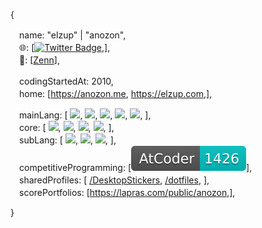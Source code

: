 
{

　name: "elzup" | "anozon",  
　🌐: [[![Twitter Badge](https://img.shields.io/badge/-@anozon-1ca0f1?style=flat-square&labelColor=1ca0f1&logo=twitter&logoColor=white&link=https://twitter.com/anozon)](https://twitter.com/anozon),],  
　📝: [[Zenn](https://zenn.dev/anozon)],  
<!-- [![](https://raw.githubusercontent.com/elzup/competitive-pg-wrokspace/master/atcoder-badge-anozon.svg)](https://atcoder.jp/users/anozon) -->
　codingStartedAt: 2010,  
　home: [https://anozon.me, https://elzup.com,],
 
　mainLang: [
 ![](https://img.shields.io/badge/-Javascript-333300.svg?logo=javascript&style=flat),
![](https://img.shields.io/badge/-TypeScript-001244.svg?logo=typescript&style=flat),
![](https://img.shields.io/badge/-Java-4D77C3.svg?logo=java&style=flat),
![](https://img.shields.io/badge/-Ruby-CC0000.svg?logo=ruby&style=flat),
![](https://img.shields.io/badge/-Python-F9DC3E.svg?logo=python&style=flat),
],  
　core: [
![](https://img.shields.io/badge/-Rails-CC0000.svg?logo=ruby-on-rails&style=flat),
![](https://img.shields.io/badge/-React-555.svg?logo=react&style=flat),
![](https://img.shields.io/badge/-Vim-019733.svg?logo=vim&style=flat),
![](https://img.shields.io/badge/-Firebase-4195D8.svg?logo=firebase&style=flat),
],  
　subLang: [
![](https://img.shields.io/badge/-C++-00599C.svg?logo=c%2B%2B&style=flat),
![](https://img.shields.io/badge/-PHP-442244.svg?logo=php&style=flat),
![](https://img.shields.io/badge/-Swift-662211.svg?logo=swift&style=flat),
],  
　competitiveProgramming: [[![](https://raw.githubusercontent.com/elzup/competitive-pg-wrokspace/master/atcoder-badge-elzup.svg)](https://atcoder.jp/users/elzup)],   
　sharedProfiles: [
[/DesktopStickers](https://github.com/elzup/DesktopStickers),
[/dotfiles](https://github.com/elzup/dotfiles),
 ],  
　scorePortfolios: [https://lapras.com/public/anozon,],  

}

<!-- [![elzup's github stats](https://github-readme-stats.vercel.app/api?username=elzup)](https://github.com/anuraghazra/github-readme-stats) -->
